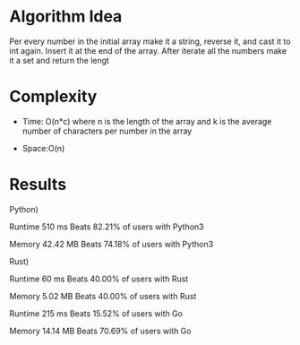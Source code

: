 # Algorithm Idea

Per every number in the initial array make it a string, reverse it, and cast it to int again. Insert it at the end of the array. After iterate all the numbers make it a set and return the lengt

# Complexity

- Time: O(n*c) where n is the length of the array and k is the average number of characters per number in the array

- Space:O(n)

# Results

Python)

Runtime
510
ms
Beats
82.21%
of users with Python3

Memory
42.42
MB
Beats
74.18%
of users with Python3

Rust)

Runtime
60
ms
Beats
40.00%
of users with Rust

Memory
5.02
MB
Beats
40.00%
of users with Rust

Runtime
215
ms
Beats
15.52%
of users with Go

Memory
14.14
MB
Beats
70.69%
of users with Go